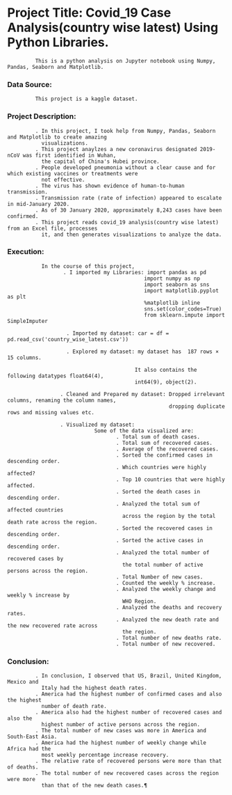 # Project Title: Covid_19 Case Analysis(country wise latest) Using Python Libraries.
             This is a python analysis on Jupyter notebook using Numpy, Pandas, Seaborn and Matplotlib.


### Data Source:
             This project is a kaggle dataset.


### Project Description: 
             . In this project, I took help from Numpy, Pandas, Seaborn and Matplotlib to create amazing 
               visualizations.
             . This project anaylzes a new coronavirus designated 2019-nCoV was first identified in Wuhan, 
               the capital of China's Hubei province.
             . People developed pneumonia without a clear cause and for which existing vaccines or treatments were 
               not effective.
             . The virus has shown evidence of human-to-human transmission.
             . Transmission rate (rate of infection) appeared to escalate in mid-January 2020.
             . As of 30 January 2020, approximately 8,243 cases have been confirmed.
             . This project reads covid_19 analysis(country wise latest) from an Excel file, processes 
               it, and then generates visualizations to analyze the data.
                     
### Execution: 
               In the course of this project, 
                      . I imported my Libraries: import pandas as pd
                                                import numpy as np
                                                import seaborn as sns
                                                import matplotlib.pyplot as plt
                                                %matplotlib inline
                                                sns.set(color_codes=True)
                                                from sklearn.impute import SimpleImputer
                                              
                       . Imported my dataset: car = df = pd.read_csv('country_wise_latest.csv'))
                    
                       . Explored my dataset: my dataset has  187 rows × 15 columns.

                                             It also contains the following datatypes float64(4), 
                                             int64(9), object(2).
                    
                     . Cleaned and Prepared my dataset: Dropped irrelevant columns, renaming the column names,
                                                        dropping duplicate rows and missing values etc.
                    
                     . Visualized my dataset: 
                                Some of the data visualized are:
                                       . Total sum of death cases.
                                       . Total sum of recovered cases.
                                       . Average of the recovered cases.
                                       . Sorted the confirmed cases in descending order.
                                       . Which countries were highly affected?
                                       . Top 10 countries that were highly affected.
                                       . Sorted the death cases in descending order.
                                       . Analyzed the total sum of affected countries 
                                         across the region by the total death rate across the region.
                                       . Sorted the recovered cases in descending order.
                                       . Sorted the active cases in descending order.
                                       . Analyzed the total number of recovered cases by 
                                         the total number of active persons across the region.
                                       . Total Number of new cases.
                                       . Counted the weekly % increase.
                                       . Analyzed the weekly change and weekly % increase by 
                                         WHO Region.
                                       . Analyzed the deaths and recovery rates.  
                                       . Analyzed the new death rate and the new recovered rate across 
                                         the region.
                                       . Total number of new deaths rate.
                                       . Total number of new recovered.

### Conclusion: 
             . In conclusion, I observed that US, Brazil, United Kingdom, Mexico and 
               Italy had the highest death rates.
             . America had the highest number of confirmed cases and also the highest 
               number of death rate.
             . America also had the highest number of recovered cases and also the 
               highest number of active persons across the region.  
             . The total number of new cases was more in America and South-East Asia.
             . America had the highest number of weekly change while Africa had the 
               most weekly percentage increase recovery.
             . The relative rate of recovered persons were more than that of deaths.
             . The total number of new recovered cases across the region were more 
               than that of the new death cases.¶
